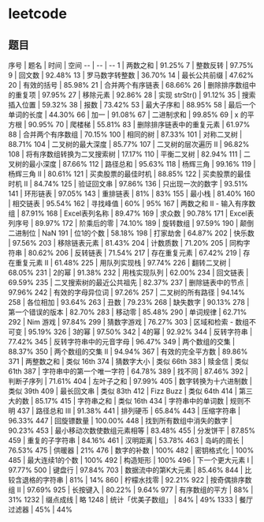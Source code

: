 # leetcode

## 题目
序号 | 题名 | 时间 | 空间
-- | -- | --
1 | 两数之和 | 91.25%
7 | 整数反转 | 97.75%
9 | 回文数 | 92.48%
13 | 罗马数字转整数 | 36.70%
14 | 最长公共前缀 | 47.62%
20 | 有效的括号 | 85.98%
21 | 合并两个有序链表 | 68.66%
26 | 删除排序数组中的重复项 | 97.95%
27 | 移除元素 | 92.86%
28 | 实现 strStr() | 91.12%
35 | 搜索插入位置 | 59.32%
38 | 报数 | 73.42%
53 | 最大子序和 | 88.95%
58 | 最后一个单词的长度 | 44.30%
66 | 加一 | 91.08%
67 | 二进制求和 | 99.85%
69 | x 的平方根 | 90.95%
70 | 爬楼梯 | 55.81%
83 | 删除排序链表中的重复元素 | 61.97%
88 | 合并两个有序数组 | 70.15%
100 | 相同的树 | 87.33%
101 | 对称二叉树 | 88.71%
104 | 二叉树的最大深度 | 85.77%
107 | 二叉树的层次遍历 II | 96.82%
108 | 将有序数组转换为二叉搜索树 | 17.17%
110 | 平衡二叉树 | 82.94%
111 | 二叉树的最小深度 | 87.66%
112 | 路径总和 | 95.63%
118 | 杨辉三角 | 99.16%
119 | 杨辉三角 II | 80.61%
121 | 买卖股票的最佳时机 | 88.85%
122 | 买卖股票的最佳时机 II | 84.74%
125 | 验证回文串 | 97.86%
136 | 只出现一次的数字 | 93.51%
141 | 环形链表 | 97.05%
143 | 重排链表 | 81% | 83%
155 | 最小栈 | 81.40%
160 | 相交链表 | 95.54%
162 | 寻找峰值 | 60% | 95%
167 | 两数之和 II - 输入有序数组 | 87.91%
168 | Excel表列名称 | 89.47%
169 | 求众数 | 90.78%
171 | Excel表列序号 | 89.97%
172 | 阶乘后的零 | 74.10%
189 | 旋转数组 | 97.59%
190 | 颠倒二进制位 | NaN
191 | 位1的个数 | 58.18%
198 | 打家劫舍 | 64.87%
202 | 快乐数 | 97.56%
203 | 移除链表元素 | 81.43%
204 | 计数质数 | 71.20%
205 | 同构字符串 | 80.62%
206 | 反转链表 | 71.54%
217 | 存在重复元素 | 67.42%
219 | 存在重复元素 II | 61.48%
225 | 用队列实现栈 | 97.74%
226 | 翻转二叉树 | 68.05%
231 | 2的幂 | 91.38%
232 | 用栈实现队列 | 62.00%
234 | 回文链表 | 69.59%
235 | 二叉搜索树的最近公共祖先 | 82.37%
237 | 删除链表中的节点 | 97.96%
242 | 有效的字母异位词 | 97.26%
257 | 二叉树的所有路径 | 94.14%
258 | 各位相加 | 93.64%
263 | 丑数 | 79.23%
268 | 缺失数字 | 90.13%
278 | 第一个错误的版本 | 82.70%
283 | 移动零 | 85.48%
290 | 单词规律 | 62.71%
292 | Nim 游戏 | 97.84%
299 | 猜数字游戏 | 76.27%
303 | 区域和检索 - 数组不可变 | 95.19%
326 | 3的幂 | 97.50%
342 | 4的幂 | 92.92%
344 | 反转字符串 | 77.42%
345 | 反转字符串中的元音字母 | 96.47%
349 | 两个数组的交集 | 88.37%
350 | 两个数组的交集 II | 94.94%
367 | 有效的完全平方数 | 89.86%
371 | 两整数之和 | 类似 16th
374 | 猜数字大小 | 类似 66th
383 | 赎金信 | 类似 61th
387 | 字符串中的第一个唯一字符 | 64.78%
389 | 找不同 | 87.46%
392 | 判断子序列 | 71.61%
404 | 左叶子之和 | 97.99%
405 | 数字转换为十六进制数 | 类似 39th
409 | 最长回文串 | 类似 83th
412 | Fizz Buzz | 类似 64th
414 | 第三大的数 | 85.17%
415 | 字符串之和 | 类似 16th
434 | 字符串中的单词数 | 规则不明
437 | 路径总和 III | 91.38%
441 | 排列硬币 | 65.84%
443 | 压缩字符串 | 96.33%
447 | 回旋镖数量 | 100.00%
448 | 找到所有数组中消失的数字 | 90.23%
453 | 最小移动次数使数组元素相等 | 83.48%
455 | 分发饼干 | 87.85%
459 | 重复的子字符串 | 84.16%
461 | 汉明距离 | 53.78%
463 | 岛屿的周长 | 76.53%
475 | 供暖器 | 21%
476 | 数字的补数 | 100%
482 | 密钥格式化 | 100%
485 | 最大连续1的个数 | 100%
492 | 构造矩形 | 100%
496 | 下一个更大元素 I | 97.77%
500 | 键盘行 | 97.84%
703 | 数据流中的第K大元素 | 85.46%
844 | 比较含退格的字符串 | 81% | 14%
860 | 柠檬水找零 | 92.21%
922 | 按奇偶排序数组 II | 97.69%
925 | 长按键入 | 80.22% | 9.64%
977 | 有序数组的平方 | 88% | 31%
1232 | 缀点成线 | 略
1248 | 统计「优美子数组」 | 84% | 49%
1333 | 餐厅过滤器 | 45% | 44%